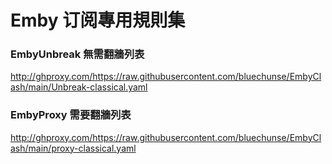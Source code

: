 # Emby 订阅專用規則集

### EmbyUnbreak 無需翻牆列表

http://ghproxy.com/https://raw.githubusercontent.com/bluechunse/EmbyClash/main/Unbreak-classical.yaml

### EmbyProxy 需要翻牆列表

http://ghproxy.com/https://raw.githubusercontent.com/bluechunse/EmbyClash/main/proxy-classical.yaml
